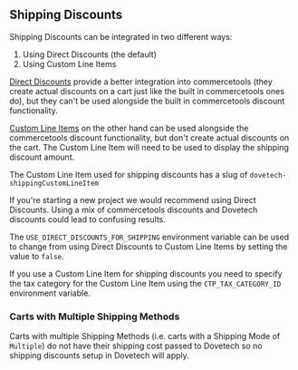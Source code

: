 ## Shipping Discounts

Shipping Discounts can be integrated in two different ways:

1. Using Direct Discounts (the default)
2. Using Custom Line Items

[Direct Discounts](https://docs.commercetools.com/api/pricing-and-discounts-overview#direct-discounts) provide a better integration into commercetools (they create actual discounts on a cart just like the built in commercetools ones do), but they can't be used alongside the built in commercetools discount functionality.

[Custom Line Items](https://docs.commercetools.com/api/carts-orders-overview#custom-line-items) on the other hand can be used alongside the commercetools discount functionality, but don't create actual discounts on the cart. The Custom Line Item will need to be used to display the shipping discount amount.

The Custom Line Item used for shipping discounts has a slug of `dovetech-shippingCustomLineItem`

If you're starting a new project we would recommend using Direct Discounts. Using a mix of commercetools discounts and Dovetech discounts could lead to confusing results.

The `USE_DIRECT_DISCOUNTS_FOR_SHIPPING` environment variable can be used to change from using Direct Discounts to Custom Line Items by setting the value to `false`.

If you use a Custom Line Item for shipping discounts you need to specify the tax category for the Custom Line Item using the `CTP_TAX_CATEGORY_ID` environment variable.

### Carts with Multiple Shipping Methods

Carts with multiple Shipping Methods (i.e. carts with a Shipping Mode of `Multiple`) do not have their shipping cost passed to Dovetech so no shipping discounts setup in Dovetech will apply.
